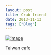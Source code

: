 ```yaml
---
layout: post
title: Crab friend
date: 2013-11-13
tags: ["Blog"]
---
```


[![image](http://unterbahn.com/wp-content/uploads/2013/11/wpid-IMG_20131103_223744.jpg "IMG_20131103_223744.jpg")](wpid-IMG_20131103_223744.jpg)

Taiwan cafe